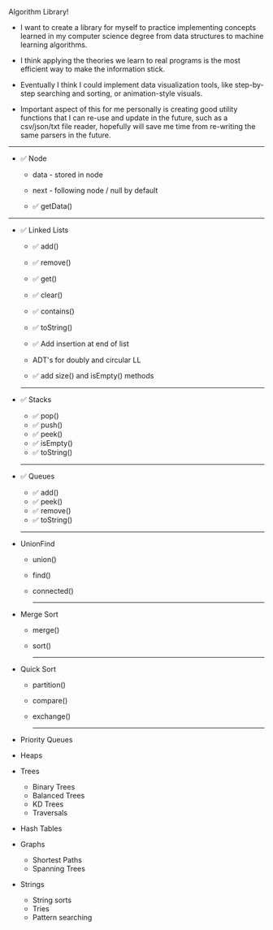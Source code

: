Algorithm Library!

- I want to create a library for myself to practice implementing concepts learned in my computer science degree from data structures to machine learning algorithms.

- I think applying the theories we learn to real programs is the most efficient way to make the information stick.

- Eventually I think I could implement data visualization tools, like step-by-step searching and sorting, or animation-style visuals.

- Important aspect of this for me personally is creating good utility functions that I can re-use and update in the future, such as a csv/json/txt file reader, hopefully will save me time from re-writing the same parsers in the future.

______________________________________________________________

- ✅ Node
  - data - stored in node
  - next - following node / null by default

  - ✅ getData()

______________________________________________________________

- ✅ Linked Lists
  - ✅ add()
  - ✅ remove()
  - ✅ get()
  - ✅ clear()
  - ✅ contains()
  - ✅ toString()
  
  - ✅ Add insertion at end of list
  - ADT's for doubly and circular LL
  - ✅ add size() and isEmpty() methods

  ______________________________________________________________

- ✅ Stacks
  - ✅ pop()
  - ✅ push()
  - ✅ peek()
  - ✅ isEmpty()
  - ✅ toString()
  
  ______________________________________________________________

- ✅ Queues
  - ✅ add()
  - ✅ peek()
  - ✅ remove()
  - ✅ toString()
  
  ______________________________________________________________

- UnionFind
  - union()
  - find()
  - connected()

    ______________________________________________________________

- Merge Sort
  - merge()
  - sort()

    ______________________________________________________________ 

- Quick Sort
  - partition()
  - compare()
  - exchange()

    ______________________________________________________________



- Priority Queues
- Heaps
- Trees
  - Binary Trees
  - Balanced Trees
  - KD Trees
  - Traversals
- Hash Tables
- Graphs
  - Shortest Paths
  - Spanning Trees
- Strings
  - String sorts
  - Tries
  - Pattern searching

